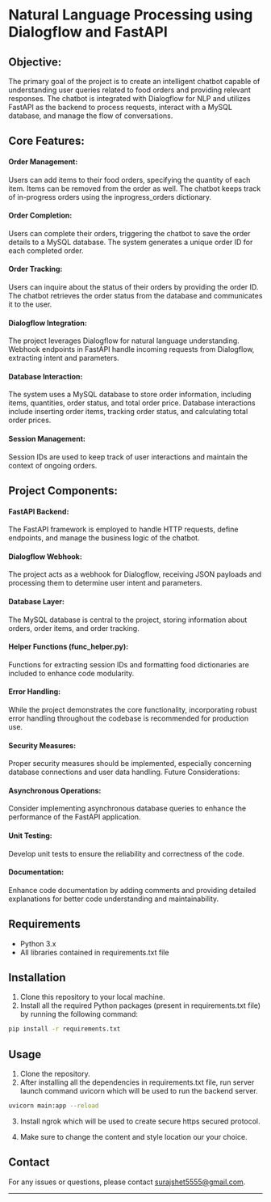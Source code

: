 
# Natural Language Processing using Dialogflow and FastAPI

## Objective:
The primary goal of the project is to create an intelligent chatbot capable of understanding user queries related to food orders and providing relevant responses. The chatbot is integrated with Dialogflow for NLP and utilizes FastAPI as the backend to process requests, interact with a MySQL database, and manage the flow of conversations.

## Core Features:

#### Order Management:
Users can add items to their food orders, specifying the quantity of each item.
Items can be removed from the order as well.
The chatbot keeps track of in-progress orders using the inprogress_orders dictionary.

#### Order Completion:
Users can complete their orders, triggering the chatbot to save the order details to a MySQL database.
The system generates a unique order ID for each completed order.

#### Order Tracking:
Users can inquire about the status of their orders by providing the order ID.
The chatbot retrieves the order status from the database and communicates it to the user.

#### Dialogflow Integration:
The project leverages Dialogflow for natural language understanding.
Webhook endpoints in FastAPI handle incoming requests from Dialogflow, extracting intent and parameters.

#### Database Interaction:
The system uses a MySQL database to store order information, including items, quantities, order status, and total order price.
Database interactions include inserting order items, tracking order status, and calculating total order prices.

#### Session Management:
Session IDs are used to keep track of user interactions and maintain the context of ongoing orders.

## Project Components:

#### FastAPI Backend:
The FastAPI framework is employed to handle HTTP requests, define endpoints, and manage the business logic of the chatbot.

#### Dialogflow Webhook:
The project acts as a webhook for Dialogflow, receiving JSON payloads and processing them to determine user intent and parameters.

#### Database Layer:
The MySQL database is central to the project, storing information about orders, order items, and order tracking.

#### Helper Functions (func_helper.py):
Functions for extracting session IDs and formatting food dictionaries are included to enhance code modularity.

#### Error Handling:
While the project demonstrates the core functionality, incorporating robust error handling throughout the codebase is recommended for production use.

#### Security Measures:
Proper security measures should be implemented, especially concerning database connections and user data handling.
Future Considerations:

#### Asynchronous Operations:
Consider implementing asynchronous database queries to enhance the performance of the FastAPI application.

#### Unit Testing:
Develop unit tests to ensure the reliability and correctness of the code.

#### Documentation:
Enhance code documentation by adding comments and providing detailed explanations for better code understanding and maintainability.


## Requirements

- Python 3.x
- All libraries contained in requirements.txt file

## Installation

1. Clone this repository to your local machine.
2. Install all the required Python packages (present in requirements.txt file) by running the following command:

```bash
pip install -r requirements.txt
```

## Usage

1. Clone the repository.
2. After installing all the dependencies in requirements.txt file,
run server launch command uvicorn which will be used to run the backend server.

```bash
uvicorn main:app --reload
```
3. Install ngrok which will be used to create secure https secured protocol.

4. Make sure to change the content and style location our your choice.


## Contact

For any issues or questions, please contact surajshet5555@gmail.com.

---
